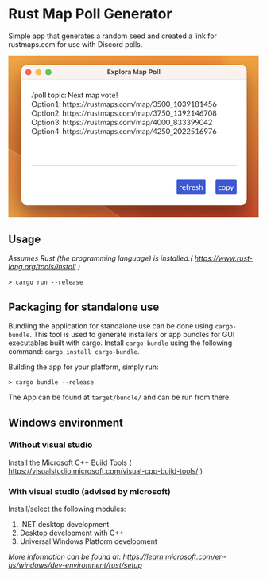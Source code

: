 # Rust Map Poll Generator

Simple app that generates a random seed and created a link for rustmaps.com for use with Discord polls.

![Preview](resources/preview.png)

## Usage

_Assumes Rust (the programming language) is installed.( https://www.rust-lang.org/tools/install )_

```
> cargo run --release
```

## Packaging for standalone use

Bundling the application for standalone use can be done using `cargo-bundle`. This tool is used to generate installers or app bundles for GUI executables built with cargo. Install `cargo-bundle` using the following command: `cargo install cargo-bundle`.

Building the app for your platform, simply run:

```
> cargo bundle --release
```

The App can be found at `target/bundle/` and can be run from there.

## Windows environment

### Without visual studio
Install the Microsoft C++ Build Tools ( https://visualstudio.microsoft.com/visual-cpp-build-tools/ )

### With visual studio (advised by microsoft)

Install/select the following modules:
1. .NET desktop development
1. Desktop development with C++
1. Universal Windows Platform development

_More information can be found at: https://learn.microsoft.com/en-us/windows/dev-environment/rust/setup_
